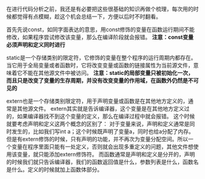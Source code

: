 在进行代码分析之前，我还是有必要把这些很基础的知识再做个梳理，每次用的时候都觉得有点模糊，趁这个机会总结一下，方便以后时不时翻看。

首先先说const，如同字面表达的意思，用const修饰的变量在函数运行期间不能修改，如果程序尝试修改该变量，那么在编译阶段就会报错。
**注意：const变量必须声明和定义同时进行**

static是一个存储类别的限定符，它修饰的变量在整个程序的运行周期内都存在。当它用于全局变量或者函数时，它将改变变量或函数的链接属性为当前源文件，意味着它不能在其他源文件中被访问。
**注意：static的局部变量只被初始化一次，而且只是改变了变量的生存周期，并没有改变变量的作用域，在函数外仍然是不可见的**

extern也是一个存储类别限定符，用于声明变量或函数是在其他地方定义的，通常是其他源文件。
extern其实就是告诉编译器，这个变量是在其他地方定义过的，如果编译器找不到这个变量的定义，那么在编译过程中就会报错。
这个时候就要考虑声明和定义这两个概念的区别了：
对于变量来说，声明和定义通常是同时发生的，比如我们写int a；这个时候既声明了变量a，同时也给a分配了内存。但是有extern修饰的时候，只有声明的功能，并不再次为变量分配空间。所以一个变量在程序里面只能有一处定义，否则就会出现多重定义的问题，其他文件想使用该变量，就只能添加extern修饰符。
而函数通常是声明和定义是分开的，声明的时候我们就只告诉编译器，我们的函数返回值是什么，参数列表是什么，函数名是什么。定义的时候就加上函数体部分。